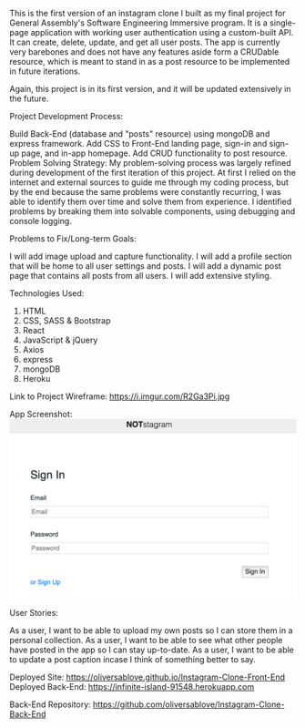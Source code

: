 This is the first version of an instagram clone I built as my final project for General Assembly's Software Engineering Immersive program. It is a single-page application with working user authentication using a custom-built API. It can create, delete, update, and get all user posts. The app is currently very barebones and does not have any features aside form a CRUDable resource, which is meant to stand in as a post resource to be implemented in future iterations.

Again, this project is in its first version, and it will be updated extensively in the future.

Project Development Process:

Build Back-End (database and "posts" resource) using mongoDB and express framework.
Add CSS to Front-End landing page, sign-in and sign-up page, and in-app homepage.
Add CRUD functionality to post resource.
Problem Solving Strategy: My problem-solving process was largely refined during development of the first iteration of this project. At first I relied on the internet and external sources to guide me through my coding process, but by the end because the same problems were constantly recurring, I was able to identify them over time and solve them from experience. I identified problems by breaking them into solvable components, using debugging and console logging.

Problems to Fix/Long-term Goals:

I will add image upload and capture functionality.
I will add a profile section that will be home to all user settings and posts.
I will add a dynamic post page that contains all posts from all users.
I will add extensive styling.

Technologies Used:
1. HTML
2. CSS, SASS & Bootstrap
3. React
4. JavaScript & jQuery
5. Axios
6. express
7. mongoDB
8. Heroku

Link to Project Wireframe: https://i.imgur.com/R2Ga3Pi.jpg

App Screenshot:
![Alt text](/Capstagram.png?raw=true "Cap")

User Stories:

As a user, I want to be able to upload my own posts so I can store them in a personal collection.
As a user, I want to be able to see what other people have posted in the app so I can stay up-to-date.
As a user, I want to be able to update a post caption incase I think of something better to say.

Deployed Site: https://oliversablove.github.io/Instagram-Clone-Front-End Deployed Back-End: https://infinite-island-91548.herokuapp.com

Back-End Repository: https://github.com/oliversablove/Instagram-Clone-Back-End
